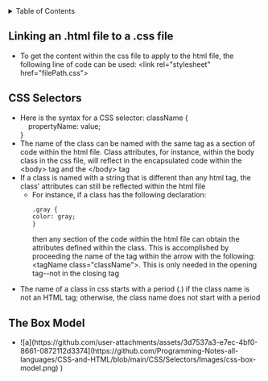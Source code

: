 <details>
<summary>Table of Contents</summary>
<ol>
  <li>
    <a href='#start-of-html-pages'>Start of HTML Pages</a>
  </li> 
  <li>
    <a href='#the-anchor-tag'>The Anchor Tag</a>
  </li> 
</ol>
</details>

## Linking an .html file to a .css file
<ul>
  <li>
    <a>To get the content within the css file to apply to the html file, the following line of code can be used: <a><</a>link rel="stylesheet" href="filePath.css"<a>></a></a>
  </li>
</ul>  

## CSS Selectors
<ul>
  <li>
    <a>Here is the syntax for a CSS selector: className {<br>
    &nbsp;&nbsp;&nbsp;&nbsp;propertyName: value;<br> 
    }</a>
  </li>
  <li>
    <a>The name of the class can be named with the same tag as a section of code within the html file. Class attributes, for instance, within the body class in the css file, will reflect in the encapsulated code within the <a><</a>body<a>></a> tag and the <a><</a>/body<a>></a> tag</a>
  </li>
  <li>
    <a>If a class is named with a string that is different than any html tag, the class' attributes can still be reflected within the html file</a>
    <ul>
      <li>
        <a>For instance, if a class has the following declaration:

```html
.gray {
color: gray;
}
```

then any section of the code within the html file can obtain the attributes defined within the class. This is accomplished by proceeding the name of the tag within the arrow with the following: <a><</a>tagName class="className"<a>></a>. This is only needed in the opening tag--not in the closing tag</a>
      </li>
    </ul>
  </li>  
  <li>
    <a>The name of a class in css starts with a period (.) if the class name is not an HTML tag; otherwise, the class name does not start with a period</a>
  </li>         
</ul>    

## The Box Model
<ul>
  <li>
    ![a](https://github.com/user-attachments/assets/3d7537a3-e7ec-4bf0-8661-0872112d3374](https://github.com/Programming-Notes-all-languages/CSS-and-HTML/blob/main/CSS/Selectors/Images/css-box-model.png)
)
